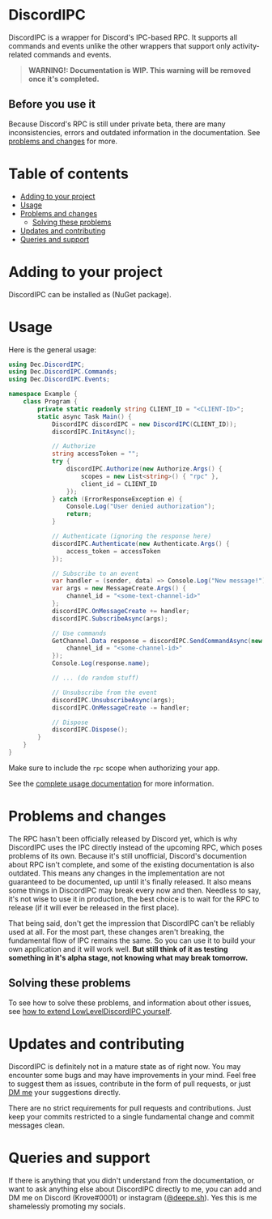 # DiscordIPC
DiscordIPC is a wrapper for Discord's IPC-based RPC. It supports all commands and events unlike the other wrappers that support only activity-related commands and events.

> **WARNING!: Documentation is WIP. This warning will be removed once it's completed.**

## Before you use it
Because Discord's RPC is still under private beta, there are many inconsistencies, errors and outdated information in the documentation. See [problems and changes](#problems-and-changes) for more.

# Table of contents
  - [Adding to your project](#adding-to-your-project)
  - [Usage](#usage)
  - [Problems and changes](#problems-and-changes)
    - [Solving these problems](#solving-these-problems)
  - [Updates and contributing](#updates-and-contributing)
  - [Queries and support](#queries-and-support)

# Adding to your project
DiscordIPC can be installed as (NuGet package).

# Usage
Here is the general usage:
```c#
using Dec.DiscordIPC;
using Dec.DiscordIPC.Commands;
using Dec.DiscordIPC.Events;

namespace Example {
    class Program {
        private static readonly string CLIENT_ID = "<CLIENT-ID>";
        static async Task Main() {
            DiscordIPC discordIPC = new DiscordIPC(CLIENT_ID));
            discordIPC.InitAsync();

            // Authorize
            string accessToken = "";
            try {
                discordIPC.Authorize(new Authorize.Args() {
                    scopes = new List<string>() { "rpc" },
                    client_id = CLIENT_ID
                });
            } catch (ErrorResponseException e) {
                Console.Log("User denied authorization");
                return;
            }

            // Authenticate (ignoring the response here)
            discordIPC.Authenticate(new Authenticate.Args() {
                access_token = accessToken
            });

            // Subscribe to an event
            var handler = (sender, data) => Console.Log("New message!");
            var args = new MessageCreate.Args() {
                channel_id = "<some-text-channel-id>"
            };
            discordIPC.OnMessageCreate += handler;
            discordIPC.SubscribeAsync(args);

            // Use commands
            GetChannel.Data response = discordIPC.SendCommandAsync(new GetChannel.Args() {
                channel_id = "<some-channel-id>"
            });
            Console.Log(response.name);

            // ... (do random stuff)

            // Unsubscribe from the event
            discordIPC.UnsubscribeAsync(args);
            discordIPC.OnMessageCreate -= handler;

            // Dispose
            discordIPC.Dispose();
        }
    }
}
```
Make sure to include the `rpc` scope when authorizing your app.

See the [complete usage documentation](https://github.com/dcdeepesh/DiscordIPC/blob/master/Documentation/Usage.md) for more information.

# Problems and changes
The RPC hasn't been officially released by Discord yet, which is why DiscordIPC uses the IPC directly instead of the upcoming RPC, which poses problems of its own. Because it's still unofficial, Discord's documention about RPC isn't complete, and some of the existing documentation is also outdated. This means any changes in the implementation are not guaranteed to be documented, up until it's finally released. It also means some things in DiscordIPC may break every now and then. Needless to say, it's not wise to use it in production, the best choice is to wait for the RPC to release (if it will ever be released in the first place).

That being said, don't get the impression that DiscordIPC can't be reliably used at all. For the most part, these changes aren't breaking, the fundamental flow of IPC remains the same. So you can use it to build your own application and it will work well. **But still think of it as testing something in it's alpha stage, not knowing what may break tomorrow.**

## Solving these problems
To see how to solve these problems, and information about other issues, see [how to extend LowLevelDiscordIPC yourself](https://github.com/dcdeepesh/DiscordIPC/blob/master/Documentation/Extending.md).

# Updates and contributing
DiscordIPC is definitely not in a mature state as of right now. You may encounter some bugs and may have improvements in your mind. Feel free to suggest them as issues, contribute in the form of pull requests, or just [DM me](#queries-and-support) your suggestions directly.

There are no strict requirements for pull requests and contributions. Just keep your commits restricted to a single fundamental change and commit messages clean.

# Queries and support
If there is anything that you didn't understand from the documentation, or want to ask anything else about DiscordIPC directly to me, you can add and DM me on Discord (Krove#0001) or instagram ([@deepe.sh](https://www.instagram.com/deepe.sh/)). Yes this is me shamelessly promoting my socials.